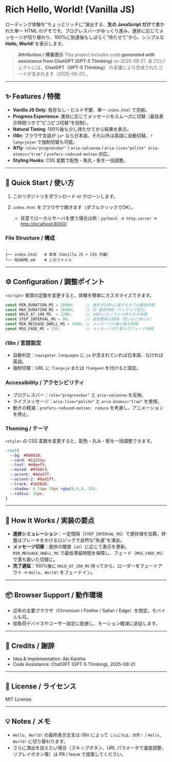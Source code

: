 # Rich Hello, World! (Vanilla JS)

ローディング体験を“ちょっとリッチに”演出する、**生の JavaScript だけ**で書かれた単一 HTML のデモです。プログレスバーがゆっくり進み、進捗に応じてメッセージが切り替わり、100%に到達後もしばらく“待たせて”から、シンプルな **Hello, World!** を表示します。

> **Attribution / 帰属表示**
> This project includes code **generated with assistance from ChatGPT (GPT-5 Thinking)** on 2025-08-21.
> 本プロジェクトには、**ChatGPT（GPT-5 Thinking）** の支援により生成されたコードが含まれます（2025-08-21）。

---

## ✨ Features / 特徴

* **Vanilla JS Only**: 依存なし・ビルド不要、単一 `index.html` で完結。
* **Progress Experience**: 進捗に応じてメッセージをスムーズに切替（最低表示時間つきで“ピコピコ切替”を抑制）。
* **Natural Timing**: 100%後も少し待たせてから結果を表示。
* **i18n**: ブラウザ言語が `ja*` なら日本語、それ以外は英語に自動切替。`?lang=ja|en` で強制切替も可能。
* **A11y**: `role="progressbar"` / `aria-valuenow` / `aria-live="polite" aria-atomic="true"` / `prefers-reduced-motion` 対応。
* **Styling Hooks**: CSS 変数で配色・角丸・影を一括調整。

---

## 🚀 Quick Start / 使い方

1. このリポジトリをダウンロード or クローンします。
2. `index.html` をブラウザで開きます（ダブルクリックでOK）。

   * 任意でローカルサーバを使う場合は例：`python3 -m http.server` → [http://localhost:8000/](http://localhost:8000/)

### File Structure / 構成

```
.
├── index.html   # 本体（Vanilla JS + CSS 内蔵）
└── README.md    # このファイル
```

---

## ⚙️ Configuration / 調整ポイント

`<script>` 冒頭の定数を変更すると、体験を簡単にカスタマイズできます。

```js
const MIN_DURATION_MS = 10000;     // 進捗が100%に達するまでの最短時間
const MAX_DURATION_MS = 16000;     // 同 最長時間（ランダムで変化）
const HOLD_AT_100_MS  = 1200;      // 100%になってから待たせる時間
const STEP_INTERVAL_MS = 90;       // 進捗更新の間隔（短いほど滑らか）
const MIN_MESSAGE_DWELL_MS = 1400; // メッセージの最小表示時間
const MSG_FADE_MS = 250;           // メッセージ切り替えのフェード時間
```

### i18n / 言語設定

* 自動判定：`navigator.languages` に `ja` が含まれていれば日本語、なければ英語。
* 強制切替：URL に `?lang=ja` または `?lang=en` を付けると固定。

### Accessibility / アクセシビリティ

* プログレスバー：`role="progressbar"` と `aria-valuenow` を反映。
* ライブメッセージ：`aria-live="polite"` と `aria-atomic="true"` を使用。
* 動きの軽減：`prefers-reduced-motion: reduce` を考慮し、アニメーションを停止。

### Theming / テーマ

`<style>` の CSS 変数を変更すると、配色・丸み・影を一括調整できます。

```css
:root{
  --bg: #0b0d10;
  --card: #12151a;
  --text: #e8eef5;
  --muted: #9fb0c3;
  --accent: #4da3ff;
  --accent-2: #9ad1ff;
  --track: #1b2028;
  --shadow: 0 10px 30px rgba(0,0,0,.35);
  --radius: 16px;
}
```

---

## 🧩 How It Works / 実装の要点

* **進捗シミュレーション**：一定間隔（`STEP_INTERVAL_MS`）で進捗値を加算。終盤はブレーキをかけるロジックで自然な“失速”を演出。
* **メッセージ切替**：進捗の閾値（`at`）に応じて表示を更新。`MIN_MESSAGE_DWELL_MS` で最低滞留時間を保障し、フェード（`MSG_FADE_MS`）で落ち着いた切替に。
* **完了遅延**：100%後に `HOLD_AT_100_MS` 待ってから、ローダーをフェードアウト → `Hello, World!` をフェードイン。

---

## 📦 Browser Support / 動作環境

* 近年の主要ブラウザ（Chromium / Firefox / Safari / Edge）を想定。モバイルも可。
* 低負荷デバイスやユーザー設定に配慮し、モーション軽減に追従します。

---

## 🙏 Credits / 謝辞

* Idea & Implementation: Aki Kareha
* Code Assistance: ChatGPT (GPT-5 Thinking), 2025-08-21

---

## 📝 License / ライセンス

MIT License.

---

## 💡 Notes / メモ

* `Hello, World!` の最終表示文言は i18n によって `こんにちは、世界！` / `Hello, World!` に切り替わります。
* さらに演出を加えたい場合（スキップボタン、URL パラメータで速度調整、リプレイボタン等）は PR / Issue で提案してください。
